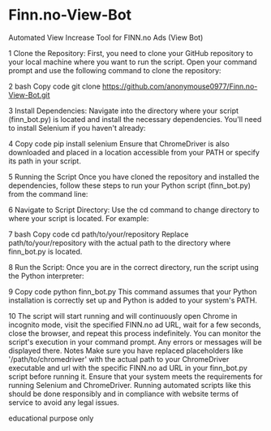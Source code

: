 # Finn.no-View-Bot
Automated View Increase Tool for FINN.no Ads  (View Bot)


1 Clone the Repository:
First, you need to clone your GitHub repository to your local machine where you want to run the script. Open your command prompt and use the following command to clone the repository:

2 bash
Copy code
git clone https://github.com/anonymouse0977/Finn.no-View-Bot.git


3 Install Dependencies:
Navigate into the directory where your script (finn_bot.py) is located and install the necessary dependencies. You'll need to install Selenium if you haven't already:

4 Copy code
pip install selenium
Ensure that ChromeDriver is also downloaded and placed in a location accessible from your PATH or specify its path in your script.

5 Running the Script
Once you have cloned the repository and installed the dependencies, follow these steps to run your Python script (finn_bot.py) from the command line:

6 Navigate to Script Directory:
Use the cd command to change directory to where your script is located. For example:

7 bash
Copy code
cd path/to/your/repository
Replace path/to/your/repository with the actual path to the directory where finn_bot.py is located.

8 Run the Script:
Once you are in the correct directory, run the script using the Python interpreter:

9 Copy code
python finn_bot.py
This command assumes that your Python installation is correctly set up and Python is added to your system's PATH.

10 
The script will start running and will continuously open Chrome in incognito mode, visit the specified FINN.no ad URL, wait for a few seconds, close the browser, and repeat this process indefinitely.
You can monitor the script's execution in your command prompt. Any errors or messages will be displayed there.
Notes
Make sure you have replaced placeholders like '/path/to/chromedriver' with the actual path to your ChromeDriver executable and url with the specific FINN.no ad URL in your finn_bot.py script before running it.
Ensure that your system meets the requirements for running Selenium and ChromeDriver.
Running automated scripts like this should be done responsibly and in compliance with website terms of service to avoid any legal issues.



educational purpose only
